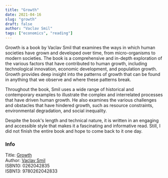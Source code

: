 ```yaml
---
title: "Growth"
date: 2021-04-16
slug: "growth"
draft: false
author: "Vaclav Smil"
tags: ["economics", "reading"]
---
```


Growth is a book by Vaclav Smil that examines the ways in which human societies have grown and developed over time,
from micro-organisms to modern societies. The book is a comprehensive and in-depth exploration of the various factors
that have contributed to human growth, including technological innovation, economic development, and population growth.
Growth provides deep insight into the patterns of growth that can be found in anything that we observe and where these
patterns break.

Throughout the book, Smil uses a wide range of historical and contemporary examples to illustrate the complex and
interrelated processes that have driven human growth. He also examines the various challenges and obstacles that have
hindered growth, such as resource constraints, environmental degradation, and social inequality.

Despite the book's length and technical nature, it is written in an engaging and accessible style that makes it a
fascinating and informative read. Still, I did not finish the entire book and hope to come back to it one day.

### Info

Title: [Growth](https://en.wikipedia.org/wiki/Capital_in_the_Twenty-First_Century)\
Author: [Vaclav Smil](https://en.wikipedia.org/wiki/Vaclav_Smi)\
ISBN10: 0262042835\
ISBN13: 9780262042833
